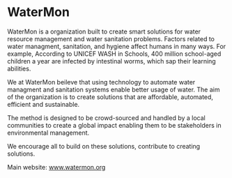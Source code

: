 # WaterMon


WaterMon is a organization built to create smart solutions for water resource management and water sanitation problems. Factors related to water managment, sanitation, and hygiene affect humans in many ways. For example, According to  UNICEF WASH in Schools, 400 million school-aged children a year are infected by intestinal worms, which sap their learning abilities. 

We at WaterMon beileve that using technology to automate water managment and sanitation systems enable better usage of water. The aim of the organization is to create solutions that are affordable, automated, efficient and sustainable.

The method is designed to be crowd-sourced and handled by a local communities to create a global impact enabling them to be stakeholders in environmental management.

We encourage all to build on these solutions, contribute to creating solutions.

Main website: www.watermon.org
